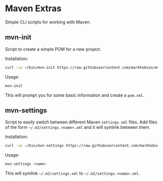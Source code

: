 # Maven Extras

Simple CLI scripts for working with Maven.

## mvn-init

Script to create a simple POM for a new project.

Installation:

```bash
curl -so ~/bin/mvn-init https://raw.githubusercontent.com/markhobson/mvnx/master/mvn-init && chmod +x ~/bin/mvn-init
```

Usage:

```bash
mvn-init
```

This will prompt you for some basic information and create a `pom.xml`.

## mvn-settings

Script to easily switch between different Maven `settings.xml` files. Add files of the form `~/.m2/settings.<name>.xml` and it will symlink between them.

Installation:

```bash
curl -so ~/bin/mvn-settings https://raw.githubusercontent.com/markhobson/mvnx/master/mvn-settings && chmod +x ~/bin/mvn-settings
```

Usage:

```bash
mvn-settings <name>
```

This will symlink `~/.m2/settings.xml` to `~/.m2/settings.<name>.xml`.
